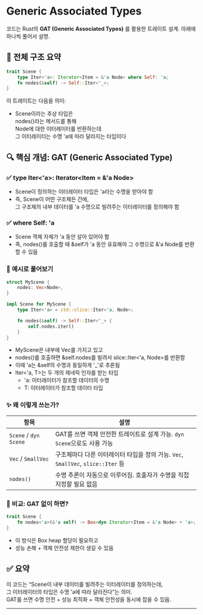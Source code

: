 # Generic Associated Types
코드는 Rust의 **GAT (Generic Associated Types)** 를 활용한 트레이트 설계.
아래에 하나씩 풀어서 설명.

## 🧠 전체 구조 요약
```rust
trait Scene {
    type Iter<'a>: Iterator<Item = &'a Node> where Self: 'a;
    fn nodes(&self) -> Self::Iter<'_>;
}
```

이 트레이트는 다음을 의미:
- Scene이라는 추상 타입은  
    nodes()라는 메서드를 통해  
    Node에 대한 이터레이터를 반환하는데  
    그 이터레이터는 수명 'a에 따라 달라지는 타입이다

## 🔍 핵심 개념: GAT (Generic Associated Type)
### ✅ type Iter<'a>: Iterator<Item = &'a Node>
- Scene이 정의하는 이터레이터 타입은 'a라는 수명을 받아야 함
- 즉, Scene이 어떤 구조체든 간에,  
    그 구조체의 내부 데이터를 'a 수명으로 빌려주는 이터레이터를 정의해야 함
### ✅ where Self: 'a
- Scene 객체 자체가 'a 동안 살아 있어야 함
- 즉, nodes()를 호출할 때 &self가 'a 동안 유효해야 그 수명으로 &'a Node를 반환할 수 있음

### 🧪 예시로 풀어보기
```rust
struct MyScene {
    nodes: Vec<Node>,
}

impl Scene for MyScene {
    type Iter<'a> = std::slice::Iter<'a, Node>;

    fn nodes(&self) -> Self::Iter<'_> {
        self.nodes.iter()
    }
}
```

- MyScene은 내부에 Vec<Node>를 가지고 있고
- nodes()를 호출하면 &self.nodes를 빌려서 slice::Iter<'a, Node>를 반환함
- 이때 'a는 &self의 수명과 동일하게 '_'로 추론됨
- Iter<'a, T>는 두 개의 제네릭 인자를 받는 타입
    - 'a: 이터레이터가 참조할 데이터의 수명
    - T: 이터레이터가 참조할 데이터 타입


### ✨ 왜 이렇게 쓰는가?
| 항목              | 설명                                                                 |
|-------------------|----------------------------------------------------------------------|
| `Scene` / `dyn Scene` | GAT를 쓰면 객체 안전한 트레이트로 설계 가능. `dyn Scene`으로도 사용 가능       |
| `Vec` / `SmallVec`    | 구조체마다 다른 이터레이터 타입을 정의 가능. `Vec`, `SmallVec`, `slice::Iter` 등 |
| `nodes()`            | 수명 추론이 자동으로 이루어짐. 호출자가 수명을 직접 지정할 필요 없음             |



### 🧩 비교: GAT 없이 하면?
```rust
trait Scene {
    fn nodes<'a>(&'a self) -> Box<dyn Iterator<Item = &'a Node> + 'a>;
}
```

- 이 방식은 Box heap 할당이 필요하고
- 성능 손해 + 객체 안전성 제한이 생길 수 있음

## ✅ 요약
이 코드는 “Scene이 내부 데이터를 빌려주는 이터레이터를 정의하는데,  
그 이터레이터의 타입은 수명 'a에 따라 달라진다”는 의미.  
GAT를 쓰면 수명 안전 + 성능 최적화 + 객체 안전성을 동시에 잡을 수 있음.  

---



